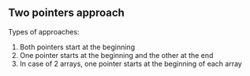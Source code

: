 ## Two pointers approach

Types of approaches:

1. Both pointers start at the beginning
2. One pointer starts at the beginning and the other at the end
3. In case of 2 arrays, one pointer starts at the beginning of each array

